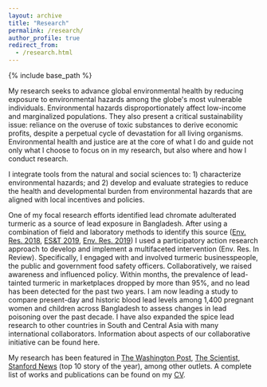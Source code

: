 ```yaml
---
layout: archive
title: "Research"
permalink: /research/
author_profile: true
redirect_from:
  - /research.html
---
```


{% include base_path %}

My research seeks to advance global environmental health by reducing exposure to environmental hazards among the globe's most vulnerable individuals. Environmental hazards disproportionately affect low-income and marginalized populations. They also present a critical sustainability issue: reliance on the overuse of toxic substances to derive economic profits, despite a perpetual cycle of devastation for all living organisms. Environmental health and justice are at the core of what I do and guide not only what I choose to focus on in my research, but also where and how I conduct research. 
 
I integrate tools from the natural and social sciences to: 1) characterize environmental hazards; and 2) develop and evaluate strategies to reduce the health and developmental burden from environmental hazards that are aligned with local incentives and policies. 
 
One of my focal research efforts identified lead chromate adulterated turmeric as a source of lead exposure in Bangladesh. After using a combination of field and laboratory methods to identify this source ([Env. Res. 2018](https://www.sciencedirect.com/science/article/pii/S0013935118302196), [ES&T 2019](https://www.ncbi.nlm.nih.gov/pmc/articles/PMC7705119/),  [Env. Res. 2019](https://www.sciencedirect.com/user/identity/landing?code=prmCsgDmR8HPrEypngzDS64wZ2WklmtZIFth9UbB&state=retryCounter%3D0%26csrfToken%3D6c33fb9c-e172-4217-a00d-da12e77c705b%26idpPolicy%3Durn%253Acom%253Aelsevier%253Aidp%253Apolicy%253Aproduct%253Ainst_assoc%26returnUrl%3D%252Fscience%252Farticle%252Fpii%252FS0013935119305195%26prompt%3Dnone%26cid%3Darp-340f9a43-6162-4b9d-8aa9-051ad522dedb)) I used a participatory action research approach to develop and implement a multifaceted intervention (Env. Res. In Review). Specifically, I engaged with and involved turmeric businesspeople, the public and government food safety officers. Collaboratively, we raised awareness and influenced policy. Within months, the prevalence of lead-tainted turmeric in marketplaces dropped by more than 95%, and no lead has been detected for the past two years. I am now leading a study to compare present-day and historic blood lead levels among 1,400 pregnant women and children across Bangladesh to assess changes in lead poisoning over the past decade. I have also expanded the spice lead research to other countries in South and Central Asia with many international collaborators. Information about aspects of our collaborative initiative can be found here.
 
My research has been featured in [The Washington Post](https://www.washingtonpost.com/business/2019/09/28/turmeric-wellness-potion-moment-may-owe-its-yellow-color-lead-contamination-study-says/), [The Scientist](https://www.the-scientist.com/news-opinion/yellow-dye-in-turmeric-linked-with-lead-poisoning-in-bangladesh-66854), [Stanford News](https://news.stanford.edu/2019/09/24/lead-found-turmeric/) (top 10 story of the year), among other outlets. A complete list of works and publications can be found on my [CV](/files/Forsyth_CV_2023.pdf).

